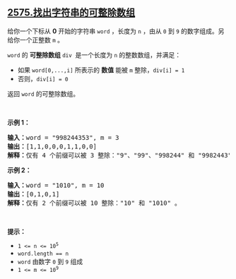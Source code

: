 ## [2575.找出字符串的可整除数组](https://leetcode.cn/problems/find-the-divisibility-array-of-a-string/)
<p>给你一个下标从 <strong>0</strong> 开始的字符串 <code>word</code> ，长度为 <code>n</code> ，由从 <code>0</code> 到 <code>9</code> 的数字组成。另给你一个正整数 <code>m</code> 。</p>

<p><code>word</code> 的 <strong>可整除数组</strong> <code>div</code>&nbsp; 是一个长度为 <code>n</code> 的整数数组，并满足：</p>

<ul>
	<li>如果 <code>word[0,...,i]</code> 所表示的 <strong>数值</strong> 能被 <code>m</code> 整除，<code>div[i] = 1</code></li>
	<li>否则，<code>div[i] = 0</code></li>
</ul>

<p>返回<em> </em><code>word</code> 的可整除数组。</p>

<p>&nbsp;</p>

<p><strong>示例 1：</strong></p>

<pre>
<strong>输入：</strong>word = "998244353", m = 3
<strong>输出：</strong>[1,1,0,0,0,1,1,0,0]
<strong>解释：</strong>仅有 4 个前缀可以被 3 整除："9"、"99"、"998244" 和 "9982443" 。
</pre>

<p><strong>示例 2：</strong></p>

<pre>
<strong>输入：</strong>word = "1010", m = 10
<strong>输出：</strong>[0,1,0,1]
<strong>解释：</strong>仅有 2 个前缀可以被 10 整除："10" 和 "1010" 。
</pre>

<p>&nbsp;</p>

<p><strong>提示：</strong></p>

<ul>
	<li><code>1 &lt;= n &lt;= 10<sup>5</sup></code></li>
	<li><code>word.length == n</code></li>
	<li><code>word</code> 由数字 <code>0</code> 到 <code>9</code> 组成</li>
	<li><code>1 &lt;= m &lt;= 10<sup>9</sup></code></li>
</ul>
